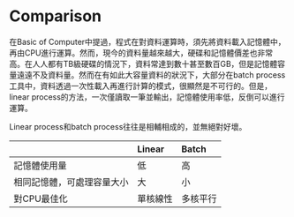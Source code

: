 # Comparison

在Basic of Computer中提過，程式在對資料運算時，須先將資料載入記憶體中，再由CPU進行運算。然而，現今的資料量越來越大，硬碟和記憶體價差也非常高。在人人都有TB級硬碟的情況下，資料常達到數十甚至數百GB，但是記憶體容量遠遠不及資料量。然而在有如此大容量資料的狀況下，大部分在batch process工具中，資料透過一次性載入再進行計算的模式，很顯然是不可行的。但是，linear process的方法，一次僅讀取一筆並輸出，記憶體使用率低，反倒可以進行運算。

Linear process和batch process往往是相輔相成的，並無絕對好壞。

|  | Linear | Batch |
| :--- | :--- | :--- |
| 記憶體使用量 | 低 | 高 |
| 相同記憶體，可處理容量大小 | 大 | 小 |
| 對CPU最佳化 | 單核線性 | 多核平行 |

